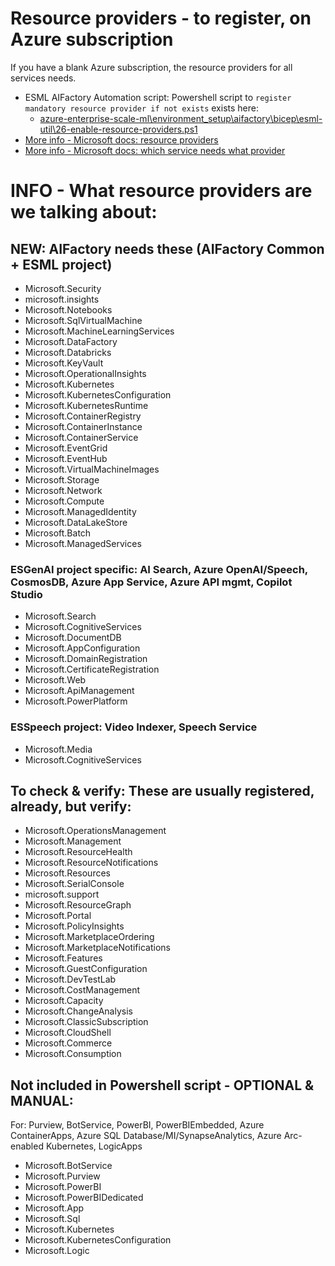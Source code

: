 # Resource providers - to register, on Azure subscription

If you have a blank Azure subscription, the resource providers for all services needs. 

- ESML AIFactory Automation script: Powershell script to `register mandatory resource provider if not exists` exists here: 
    - [azure-enterprise-scale-ml\environment_setup\aifactory\bicep\esml-util\26-enable-resource-providers.ps1](../../../environment_setup/aifactory/bicep/esml-util/26-enable-resource-providers.ps1)
- [More info - Microsoft docs: resource providers](https://portal.azure.com/#todo/resource/subscriptions/todo-subscription-id/resourceproviders)
- [More info - Microsoft docs: which service needs what provider](https://learn.microsoft.com/en-us/azure/azure-resource-manager/management/azure-services-resource-providers)

# INFO - What resource providers are we talking about:
## NEW: AIFactory needs these (AIFactory Common + ESML project)

- Microsoft.Security
- microsoft.insights
- Microsoft.Notebooks
- Microsoft.SqlVirtualMachine
- Microsoft.MachineLearningServices
- Microsoft.DataFactory
- Microsoft.Databricks
- Microsoft.KeyVault
- Microsoft.OperationalInsights
- Microsoft.Kubernetes
- Microsoft.KubernetesConfiguration
- Microsoft.KubernetesRuntime
- Microsoft.ContainerRegistry
- Microsoft.ContainerInstance
- Microsoft.ContainerService
- Microsoft.EventGrid
- Microsoft.EventHub
- Microsoft.VirtualMachineImages
- Microsoft.Storage
- Microsoft.Network
- Microsoft.Compute
- Microsoft.ManagedIdentity
- Microsoft.DataLakeStore
- Microsoft.Batch
- Microsoft.ManagedServices

### ESGenAI project specific: AI Search, Azure OpenAI/Speech, CosmosDB, Azure App Service, Azure API mgmt, Copilot Studio
- Microsoft.Search
- Microsoft.CognitiveServices
- Microsoft.DocumentDB
- Microsoft.AppConfiguration
- Microsoft.DomainRegistration
- Microsoft.CertificateRegistration
- Microsoft.Web
- Microsoft.ApiManagement
- Microsoft.PowerPlatform

### ESSpeech project: Video Indexer, Speech Service
- Microsoft.Media
- Microsoft.CognitiveServices

## To check & verify: These are usually registered, already, but verify:

- Microsoft.OperationsManagement
- Microsoft.Management
- Microsoft.ResourceHealth
- Microsoft.ResourceNotifications
- Microsoft.Resources
- Microsoft.SerialConsole
- microsoft.support
- Microsoft.ResourceGraph
- Microsoft.Portal
- Microsoft.PolicyInsights
- Microsoft.MarketplaceOrdering
- Microsoft.MarketplaceNotifications
- Microsoft.Features
- Microsoft.GuestConfiguration
- Microsoft.DevTestLab
- Microsoft.CostManagement
- Microsoft.Capacity
- Microsoft.ChangeAnalysis
- Microsoft.ClassicSubscription
- Microsoft.CloudShell
- Microsoft.Commerce
- Microsoft.Consumption

## Not included in Powershell script - OPTIONAL & MANUAL: 
For: Purview, BotService, PowerBI, PowerBIEmbedded, Azure ContainerApps, Azure SQL Database/MI/SynapseAnalytics, Azure Arc-enabled Kubernetes, LogicApps

- Microsoft.BotService
- Microsoft.Purview
- Microsoft.PowerBI
- Microsoft.PowerBIDedicated
- Microsoft.App
- Microsoft.Sql
- Microsoft.Kubernetes
- Microsoft.KubernetesConfiguration
- Microsoft.Logic